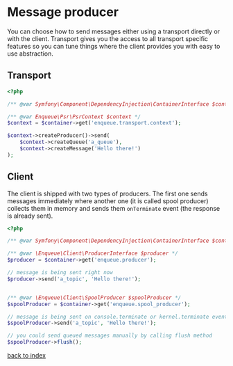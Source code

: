 # Message producer

You can choose how to send messages either using a transport directly or with the client. 
Transport gives you the access to all transport specific features so you can tune things where the client provides you with easy to use abstraction.
 
## Transport
 
```php
<?php

/** @var Symfony\Component\DependencyInjection\ContainerInterface $container */

/** @var Enqueue\Psr\PsrContext $context */
$context = $container->get('enqueue.transport.context');

$context->createProducer()->send(
    $context->createQueue('a_queue'),
    $context->createMessage('Hello there!')
);
```

## Client

The client is shipped with two types of producers. The first one sends messages immediately 
where another one (it is called spool producer) collects them in memory and sends them `onTerminate` event (the response is already sent).


  
```php
<?php

/** @var Symfony\Component\DependencyInjection\ContainerInterface $container */

/** @var \Enqueue\Client\ProducerInterface $producer */
$producer = $container->get('enqueue.producer');

// message is being sent right now
$producer->send('a_topic', 'Hello there!');


/** @var \Enqueue\Client\SpoolProducer $spoolProducer */
$spoolProducer = $container->get('enqueue.spool_producer');

// message is being sent on console.terminate or kernel.terminate event
$spoolProducer->send('a_topic', 'Hello there!');

// you could send queued messages manually by calling flush method 
$spoolProducer->flush();
```

[back to index](../index.md)
